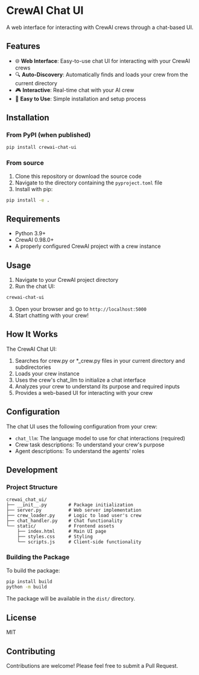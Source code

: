# CrewAI Chat UI

A web interface for interacting with CrewAI crews through a chat-based UI.

## Features

- 🌐 **Web Interface**: Easy-to-use chat UI for interacting with your CrewAI crews
- 🔍 **Auto-Discovery**: Automatically finds and loads your crew from the current directory
- 🎮 **Interactive**: Real-time chat with your AI crew
- 🚀 **Easy to Use**: Simple installation and setup process

## Installation

### From PyPI (when published)

```bash
pip install crewai-chat-ui
```

### From source

1. Clone this repository or download the source code
2. Navigate to the directory containing the `pyproject.toml` file
3. Install with pip:

```bash
pip install -e .
```

## Requirements

- Python 3.9+
- CrewAI 0.98.0+
- A properly configured CrewAI project with a crew instance

## Usage

1. Navigate to your CrewAI project directory
2. Run the chat UI:

```bash
crewai-chat-ui
```

3. Open your browser and go to `http://localhost:5000`
4. Start chatting with your crew!

## How It Works

The CrewAI Chat UI:

1. Searches for crew.py or *_crew.py files in your current directory and subdirectories
2. Loads your crew instance
3. Uses the crew's chat_llm to initialize a chat interface
4. Analyzes your crew to understand its purpose and required inputs
5. Provides a web-based UI for interacting with your crew

## Configuration

The chat UI uses the following configuration from your crew:

- `chat_llm`: The language model to use for chat interactions (required)
- Crew task descriptions: To understand your crew's purpose
- Agent descriptions: To understand the agents' roles

## Development

### Project Structure

```
crewai_chat_ui/
├── __init__.py        # Package initialization
├── server.py          # Web server implementation
├── crew_loader.py     # Logic to load user's crew
├── chat_handler.py    # Chat functionality
└── static/            # Frontend assets
    ├── index.html     # Main UI page
    ├── styles.css     # Styling
    └── scripts.js     # Client-side functionality
```

### Building the Package

To build the package:

```bash
pip install build
python -m build
```

The package will be available in the `dist/` directory.

## License

MIT

## Contributing

Contributions are welcome! Please feel free to submit a Pull Request.
